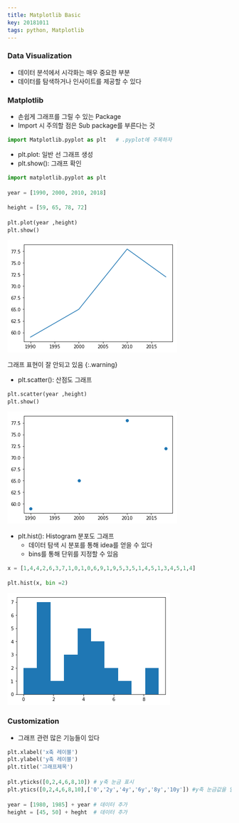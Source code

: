 ```yaml
---
title: Matplotlib Basic
key: 20181011
tags: python, Matplotlib
---
```


### Data Visualization
- 데이터 분석에서 시각화는 매우 중요한 부분
- 데이터를 탐색하거나 인사이트를 제공할 수 있다

### Matplotlib
- 손쉽게 그래프를 그릴 수 있는 Package
- Import 시 주의할 점은 Sub package를 부른다는 것

~~~python
import Matplotlib.pyplot as plt   # .pyplot에 주목하자
~~~

- plt.plot: 일반 선 그래프 생성
- plt.show(): 그래프 확인

~~~python
import matplotlib.pyplot as plt

year = [1990, 2000, 2010, 2018]

height = [59, 65, 78, 72]

plt.plot(year ,height)
plt.show()
~~~

![plot](./IMG/heightplot.png)

그래프 표현이 잘 안되고 있음
{:.warning}

- plt.scatter(): 산점도 그래프

~~~python
plt.scatter(year ,height)
plt.show()
~~~

![scatterplot](./IMG/heightscatter.png)

- plt.hist(): Histogram 분포도 그래프
  - 데이터 탐색 시 분포를 통해 idea를 얻을 수 있다
  - bins를 통해 단위를 지정할 수 있음

~~~python
x = [1,4,4,2,6,3,7,1,0,1,0,6,9,1,9,5,3,5,1,4,5,1,3,4,5,1,4]

plt.hist(x, bin =2)
~~~

![hist](./IMG/hist.png)

### Customization
- 그래프 관련 많은 기능들이 있다

~~~python
plt.xlabel('x축 레이블')
plt.ylabel('y축 레이블')
plt.title('그래프제목')

plt.yticks([0,2,4,6,8,10]) # y축 눈금 표시
plt.ytics([0,2,4,6,8,10],['0','2y','4y','6y','8y','10y']) #y축 눈금값을 일정 텍스트로 변경

year = [1980, 1985] + year # 데이터 추가
height = [45, 50] + heght  # 데이터 추가
~~~
